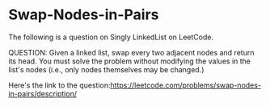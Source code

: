 # Swap-Nodes-in-Pairs
The following is a question on Singly LinkedList on LeetCode. 

QUESTION: Given a linked list, swap every two adjacent nodes and return its head. You must solve the problem without modifying the values in the list's nodes (i.e., only nodes themselves may be changed.)


Here's the link to the question:https://leetcode.com/problems/swap-nodes-in-pairs/description/
